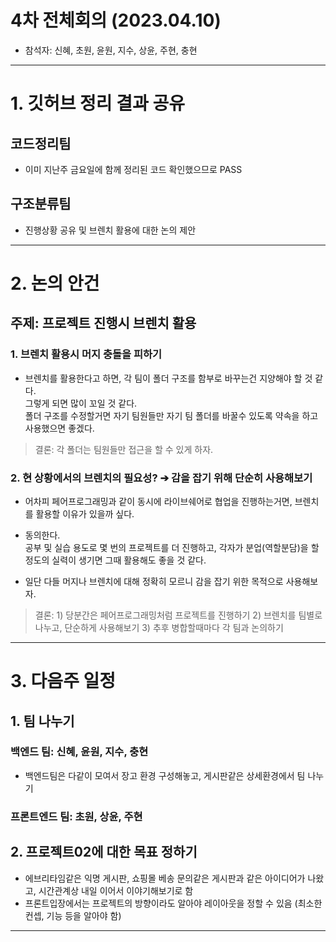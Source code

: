 # 4차 전체회의 (2023.04.10)

 - 참석자: 신혜, 초원, 윤원, 지수, 상윤, 주현, 충현

---

# 1. 깃허브 정리 결과 공유

## 코드정리팀
 - 이미 지난주 금요일에 함께 정리된 코드 확인했으므로 PASS
## 구조분류팀
 - 진행상황 공유 및 브렌치 활용에 대한 논의 제안

---

# 2. 논의 안건
## 주제: 프로젝트 진행시 브렌치 활용

### 1. 브렌치 활용시 **머지 충돌**을 피하기
- 브렌치를 활용한다고 하면, 각 팀이 폴더 구조를 함부로 바꾸는건 지양해야 할 것 같다.  
  그렇게 되면 많이 꼬일 것 같다.  
  폴더 구조를 수정할거면 자기 팀원들만 자기 팀 폴더를 바꿀수 있도록 약속을 하고 사용했으면 좋겠다.

 > 결론: 각 폴더는 팀원들만 접근을 할 수 있게 하자.


### 2. 현 상황에서의 브렌치의 필요성? ➔ **감을 잡기 위해 단순히 사용해보기**
- 어차피 페어프로그래밍과 같이 동시에 라이브쉐어로 협업을 진행하는거면, 브렌치를 활용할 이유가 있을까 싶다.

- 동의한다.   
  공부 및 실습 용도로 몇 번의 프로젝트를 더 진행하고, 각자가 분업(역할분담)을 할 정도의 실력이 생기면 그때 활용해도 좋을 것 같다.

- 일단 다들 머지나 브렌치에 대해 정확히 모르니 감을 잡기 위한 목적으로 사용해보자.  

 > 결론: 1) 당분간은 페어프로그래밍처럼 프로젝트를 진행하기 2) 브렌치를 팀별로 나누고, 단순하게 사용해보기 3) 추후 병합할때마다 각 팀과 논의하기

---

# 3. 다음주 일정

## 1. 팀 나누기

### 백엔드 팀: 신혜, 윤원, 지수, 충현
 - 백엔드팀은 다같이 모여서 장고 환경 구성해놓고, 게시판같은 상세환경에서 팀 나누기

### 프론트엔드 팀: 초원, 상윤, 주현

## 2. 프로젝트02에 대한 목표 정하기
 - 에브리타임같은 익명 게시판, 쇼핑몰 베송 문의같은 게시판과 같은 아이디어가 나왔고, 시간관계상 내일 이어서 이야기해보기로 함
 - 프론트입장에서는 프로젝트의 방향이라도 알아야 레이아웃을 정할 수 있음 (최소한 컨셉, 기능 등을 알아야 함)

---